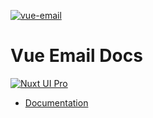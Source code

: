 [![vue-email](https://github.com/vue-email/vue-email/blob/main/public/repo-banner.png?raw=true)](https://vuemail.net)

# Vue Email Docs

[![Nuxt UI Pro](https://img.shields.io/badge/Made%20with-Nuxt%20UI%20Pro-00DC82?logo=nuxt.js&labelColor=020420)](https://ui.nuxt.com/pro)


- [Documentation](https://vuemail.net/)
